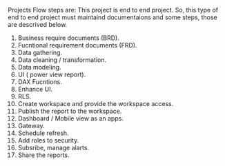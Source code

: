 Projects Flow steps are: 
     This project is end to end project. So, this type of end to end project must maintaind documentaions and some steps, 
      those are descrived below. 
 1. Business require documents (BRD).
 2. Fucntional requirement documents (FRD).
 3. Data gathering.
 4. Data cleaning / transformation.
 5. Data modeling.
 6. UI ( power view report).
 7. DAX Fucntions.
 8. Enhance UI.
 9. RLS.
 10. Create workspace and provide the workspace access.
 11. Publish the report to the workspace.
 12. Dashboard / Mobile view as an apps.
 13. Gateway.
 14. Schedule refresh.
 15. Add roles to security.
 16. Subsribe, manage alarts.
 17. Share the reports.


     
